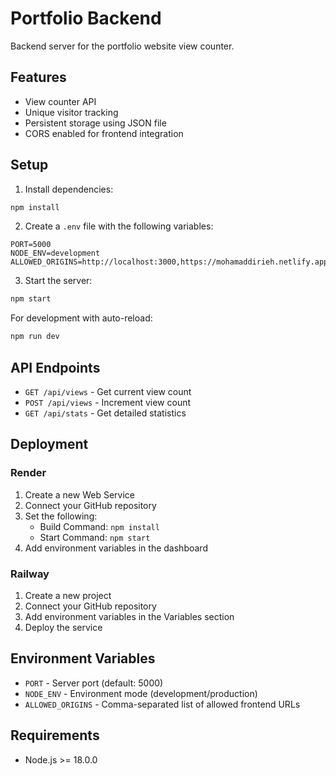 # Portfolio Backend

Backend server for the portfolio website view counter.

## Features

- View counter API
- Unique visitor tracking
- Persistent storage using JSON file
- CORS enabled for frontend integration

## Setup

1. Install dependencies:
```bash
npm install
```

2. Create a `.env` file with the following variables:
```
PORT=5000
NODE_ENV=development
ALLOWED_ORIGINS=http://localhost:3000,https://mohamaddirieh.netlify.app
```

3. Start the server:
```bash
npm start
```

For development with auto-reload:
```bash
npm run dev
```

## API Endpoints

- `GET /api/views` - Get current view count
- `POST /api/views` - Increment view count
- `GET /api/stats` - Get detailed statistics

## Deployment

### Render
1. Create a new Web Service
2. Connect your GitHub repository
3. Set the following:
   - Build Command: `npm install`
   - Start Command: `npm start`
4. Add environment variables in the dashboard

### Railway
1. Create a new project
2. Connect your GitHub repository
3. Add environment variables in the Variables section
4. Deploy the service

## Environment Variables

- `PORT` - Server port (default: 5000)
- `NODE_ENV` - Environment mode (development/production)
- `ALLOWED_ORIGINS` - Comma-separated list of allowed frontend URLs

## Requirements

- Node.js >= 18.0.0 